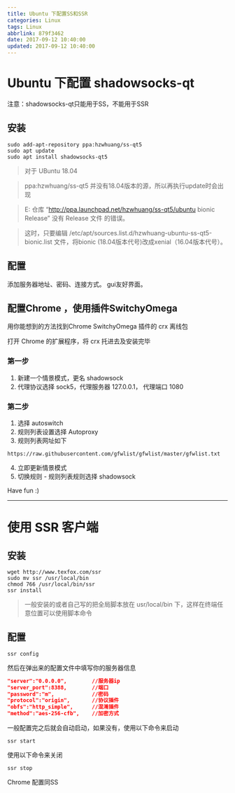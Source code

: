 ```yaml
---
title: Ubuntu 下配置SS和SSR
categories: Linux
tags: Linux
abbrlink: 879f3462
date: 2017-09-12 10:40:00
updated: 2017-09-12 10:40:00
---
```


# Ubuntu 下配置 shadowsocks-qt

注意：shadowsocks-qt只能用于SS，不能用于SSR

## 安装

```
sudo add-apt-repository ppa:hzwhuang/ss-qt5
sudo apt update
sudo apt install shadowsocks-qt5
```

> 对于 UBuntu 18.04

> ppa:hzwhuang/ss-qt5 并没有18.04版本的源，所以再执行update时会出现

> E: 仓库 “http://ppa.launchpad.net/hzwhuang/ss-qt5/ubuntu bionic Release” 没有 Release 文件 的错误。

> 这时，只要编辑 /etc/apt/sources.list.d/hzwhuang-ubuntu-ss-qt5-bionic.list 文件，将bionic (18.04版本代号)改成xenial（16.04版本代号）。

## 配置

添加服务器地址、密码、连接方式。 gui友好界面。

## 配置Chrome ，使用插件SwitchyOmega

用你能想到的方法找到Chrome SwitchyOmega 插件的 crx 离线包

打开 Chrome 的扩展程序，将 crx 托进去及安装完毕

### 第一步

1. 新建一个情景模式，更名 shadowsock
2. 代理协议选择 sock5，代理服务器 127.0.0.1， 代理端口 1080

### 第二步

1. 选择 autoswitch
2. 规则列表设置选择 Autoproxy
3. 规则列表网址如下
  ```
  https://raw.githubusercontent.com/gfwlist/gfwlist/master/gfwlist.txt
  ```
4. 立即更新情景模式
5. 切换规则 - 规则列表规则选择 shadowsock

Have fun :)

---

# 使用 SSR 客户端

## 安装

```
wget http://www.texfox.com/ssr  
sudo mv ssr /usr/local/bin
chmod 766 /usr/local/bin/ssr  
ssr install  
```

> 一般安装的或者自己写的把全局脚本放在 usr/local/bin 下，这样在终端任意位置可以使用脚本命令

## 配置

```
ssr config
```

然后在弹出来的配置文件中填写你的服务器信息

```json
"server":"0.0.0.0",        //服务器ip  
"server_port":8388,        //端口  
"password":"m",            //密码  
"protocol":"origin",       //协议插件  
"obfs":"http_simple",      //混淆插件  
"method":"aes-256-cfb",    //加密方式  
```

一般配置完之后就会自动启动，如果没有，使用以下命令来启动

```
ssr start
```

使用以下命令来关闭

```
ssr stop
```

Chrome 配置同SS
